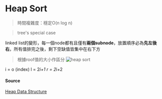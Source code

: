 #  Heap Sort
> 時間複雜度：穩定O(n log n)

> tree's special case

linked list的變形，每一個node都有且僅有**兩個subnode**，放置順序必為**先左後右**，所有值排完之後，剩下空缺值皆集中在右下方

  > 根據roof值的大小作區分
![heap sort](https://github.com/vanikk06/Data-structures-and-Algorithms/blob/master/week_6/image/1571665085656.jpg)


i = o (index)
l = 2*i+1
r = 2*i+2

#### Source
[Heap Data Structure](https://www.geeksforgeeks.org/heap-data-structure/)
